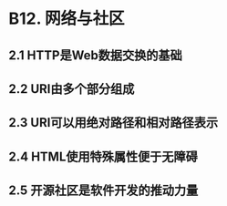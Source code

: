 # B12. 网络与社区

## 2.1 HTTP是Web数据交换的基础

## 2.2 URI由多个部分组成

## 2.3 URI可以用绝对路径和相对路径表示

## 2.4 HTML使用特殊属性便于无障碍

## 2.5 开源社区是软件开发的推动力量
